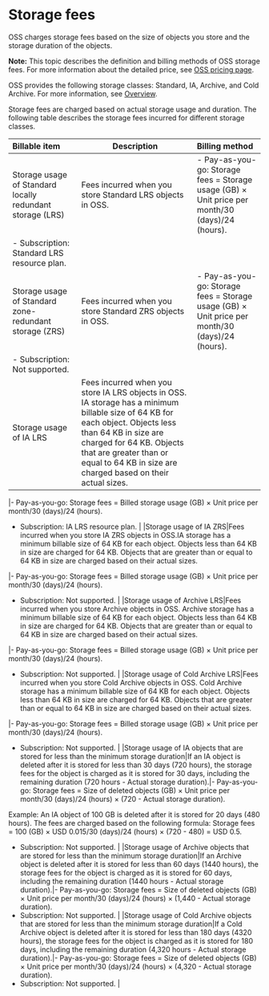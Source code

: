 # Storage fees

OSS charges storage fees based on the size of objects you store and the storage duration of the objects.

**Note:** This topic describes the definition and billing methods of OSS storage fees. For more information about the detailed price, see [OSS pricing page](https://www.alibabacloud.com/product/oss/pricing).

OSS provides the following storage classes: Standard, IA, Archive, and Cold Archive. For more information, see [Overview](https://help.aliyun.com/document_detail/51374.html#concept-fcn-3xt-tdb).

Storage fees are charged based on actual storage usage and duration. The following table describes the storage fees incurred for different storage classes.

|Billable item|Description|Billing method|
|:------------|-----------|:-------------|
|Storage usage of Standard locally redundant storage \(LRS\)|Fees incurred when you store Standard LRS objects in OSS.|-   Pay-as-you-go: Storage fees = Storage usage \(GB\) × Unit price per month/30 \(days\)/24 \(hours\).
-   Subscription: Standard LRS resource plan. |
|Storage usage of Standard zone-redundant storage \(ZRS\)|Fees incurred when you store Standard ZRS objects in OSS.|-   Pay-as-you-go: Storage fees = Storage usage \(GB\) × Unit price per month/30 \(days\)/24 \(hours\).
-   Subscription: Not supported. |
|Storage usage of IA LRS|Fees incurred when you store IA LRS objects in OSS. IA storage has a minimum billable size of 64 KB for each object. Objects less than 64 KB in size are charged for 64 KB. Objects that are greater than or equal to 64 KB in size are charged based on their actual sizes.

|-   Pay-as-you-go: Storage fees = Billed storage usage \(GB\) × Unit price per month/30 \(days\)/24 \(hours\).
-   Subscription: IA LRS resource plan. |
|Storage usage of IA ZRS|Fees incurred when you store IA ZRS objects in OSS.IA storage has a minimum billable size of 64 KB for each object. Objects less than 64 KB in size are charged for 64 KB. Objects that are greater than or equal to 64 KB in size are charged based on their actual sizes.

|-   Pay-as-you-go: Storage fees = Billed storage usage \(GB\) × Unit price per month/30 \(days\)/24 \(hours\).
-   Subscription: Not supported. |
|Storage usage of Archive LRS|Fees incurred when you store Archive objects in OSS. Archive storage has a minimum billable size of 64 KB for each object. Objects less than 64 KB in size are charged for 64 KB. Objects that are greater than or equal to 64 KB in size are charged based on their actual sizes.

|-   Pay-as-you-go: Storage fees = Billed storage usage \(GB\) × Unit price per month/30 \(days\)/24 \(hours\).
-   Subscription: Not supported. |
|Storage usage of Cold Archive LRS|Fees incurred when you store Cold Archive objects in OSS. Cold Archive storage has a minimum billable size of 64 KB for each object. Objects less than 64 KB in size are charged for 64 KB. Objects that are greater than or equal to 64 KB in size are charged based on their actual sizes.

|-   Pay-as-you-go: Storage fees = Billed storage usage \(GB\) × Unit price per month/30 \(days\)/24 \(hours\).
-   Subscription: Not supported. |
|Storage usage of IA objects that are stored for less than the minimum storage duration|If an IA object is deleted after it is stored for less than 30 days \(720 hours\), the storage fees for the object is charged as it is stored for 30 days, including the remaining duration \(720 hours - Actual storage duration\).|-   Pay-as-you-go: Storage fees = Size of deleted objects \(GB\) × Unit price per month/30 \(days\)/24 \(hours\) × \(720 - Actual storage duration\).

Example: An IA object of 100 GB is deleted after it is stored for 20 days \(480 hours\). The fees are charged based on the following formula: Storage fees = 100 \(GB\) × USD 0.015/30 \(days\)/24 \(hours\) × \(720 - 480\) = USD 0.5.

-   Subscription: Not supported. |
|Storage usage of Archive objects that are stored for less than the minimum storage duration|If an Archive object is deleted after it is stored for less than 60 days \(1440 hours\), the storage fees for the object is charged as it is stored for 60 days, including the remaining duration \(1440 hours - Actual storage duration\).|-   Pay-as-you-go: Storage fees = Size of deleted objects \(GB\) × Unit price per month/30 \(days\)/24 \(hours\) × \(1,440 - Actual storage duration\).
-   Subscription: Not supported. |
|Storage usage of Cold Archive objects that are stored for less than the minimum storage duration|If a Cold Archive object is deleted after it is stored for less than 180 days \(4320 hours\), the storage fees for the object is charged as it is stored for 180 days, including the remaining duration \(4,320 hours - Actual storage duration\).|-   Pay-as-you-go: Storage fees = Size of deleted objects \(GB\) × Unit price per month/30 \(days\)/24 \(hours\) × \(4,320 - Actual storage duration\).
-   Subscription: Not supported. |

